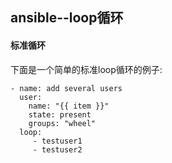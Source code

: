 ## ansible--loop循环

#### 标准循环

下面是一个简单的标准loop循环的例子:

```
- name: add several users
  user:
    name: "{{ item }}"
    state: present
    groups: "wheel"
  loop:
     - testuser1
     - testuser2
```

